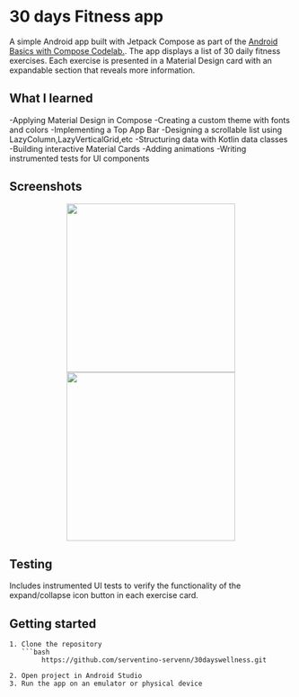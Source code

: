 # 30 days Fitness app
A simple Android app built with Jetpack Compose as part of the [Android Basics with Compose Codelab.](https://developer.android.com/courses/pathways/android-basics-compose-unit-3-pathway-3).
The app displays a list of 30 daily fitness exercises. Each exercise is presented in a Material Design card with an expandable section that reveals more information.

## What I learned
-Applying Material Design in Compose
-Creating a custom theme with fonts and colors
-Implementing a Top App Bar
-Designing a scrollable list using LazyColumn,LazyVerticalGrid,etc
-Structuring data with Kotlin data classes
-Building interactive Material Cards
-Adding animations 
-Writing instrumented tests for UI components

## Screenshots 
<p align="center">
   <img src="https://github.com/user-attachments/assets/fd56afd3-3b89-4348-947e-b6dd52ca8a78" width="300"/>
    <img src="https://github.com/user-attachments/assets/b344d69c-1aea-458c-828f-be362ca3446d" width="300"/>
</p>


## Testing
Includes instrumented UI tests to verify the functionality of the expand/collapse icon button in each exercise card.

## Getting started
    1. Clone the repository
       ```bash
            https://github.com/serventino-servenn/30dayswellness.git
    
    2. Open project in Android Studio 
    3. Run the app on an emulator or physical device 
